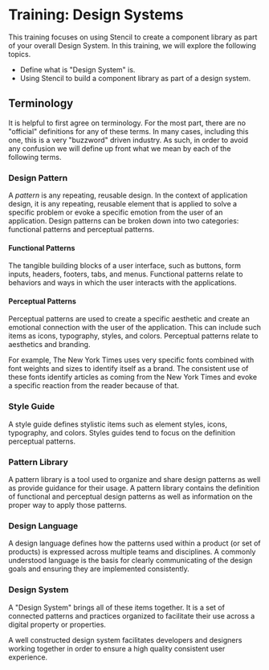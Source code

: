 # Training: Design Systems

This training focuses on using Stencil to create a component library as part of your overall Design System. In this training, we will explore the following topics.

- Define what is "Design System" is.
- Using Stencil to build a component library as part of a design system.

## Terminology

It is helpful to first agree on terminology. For the most part, there are no "official" definitions for any of these terms. In many cases, including this one, this is a very "buzzword" driven industry. As such, in order to avoid any confusion we will define up front what we mean by each of the following terms.

### Design Pattern

A _pattern_ is any repeating, reusable design. In the context of application design, it is any repeating, reusable element that is applied to solve a specific problem or evoke a specific emotion from the user of an application. Design patterns can be broken down into two categories: functional patterns and perceptual patterns.

#### Functional Patterns

The tangible building blocks of a user interface, such as buttons, form inputs, headers, footers, tabs, and menus. Functional patterns relate to behaviors and ways in which the user interacts with the applications.

#### Perceptual Patterns

Perceptual patterns are used to create a specific aesthetic and create an emotional connection with the user of the application. This can include such items as icons, typography, styles, and colors. Perceptual patterns relate to aesthetics and branding.

For example, The New York Times uses very specific fonts combined with font weights and sizes to identify itself as a brand. The consistent use of these fonts identify articles as coming from the New York Times and evoke a specific reaction from the reader because of that.

### Style Guide

A style guide defines stylistic items such as element styles, icons, typography, and colors. Styles guides tend to focus on the definition perceptual patterns.

### Pattern Library

A pattern library is a tool used to organize and share design patterns as well as provide guidance for their usage. A pattern library contains the definition of functional and perceptual design patterns as well as information on the proper way to apply those patterns.

### Design Language

A design language defines how the patterns used within a product (or set of products) is expressed across multiple teams and disciplines. A commonly understood language is the basis for clearly communicating of the design goals and ensuring they are implemented consistently.

### Design System

A "Design System" brings all of these items together. It is a set of connected patterns and practices organized to facilitate their use across a digital property or properties.

A well constructed design system facilitates developers and designers working together in order to ensure a high quality consistent user experience.
